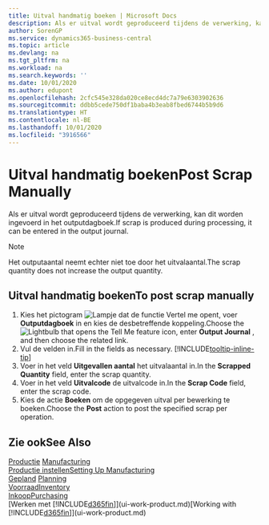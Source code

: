 ```yaml
---
title: Uitval handmatig boeken | Microsoft Docs
description: Als er uitval wordt geproduceerd tijdens de verwerking, kan dit worden ingevoerd in het outputdagboek. Het outputaantal neemt echter niet toe door het uitvalaantal.
author: SorenGP
ms.service: dynamics365-business-central
ms.topic: article
ms.devlang: na
ms.tgt_pltfrm: na
ms.workload: na
ms.search.keywords: ''
ms.date: 10/01/2020
ms.author: edupont
ms.openlocfilehash: 2cfc545e328da020ce8ecd4dc7a79e6303902636
ms.sourcegitcommit: ddbb5cede750df1baba4b3eab8fbed6744b5b9d6
ms.translationtype: HT
ms.contentlocale: nl-BE
ms.lasthandoff: 10/01/2020
ms.locfileid: "3916566"
---
```

# <a name="post-scrap-manually"></a><span data-ttu-id="dc5f4-104">Uitval handmatig boeken</span><span class="sxs-lookup"><span data-stu-id="dc5f4-104">Post Scrap Manually</span></span>
<span data-ttu-id="dc5f4-105">Als er uitval wordt geproduceerd tijdens de verwerking, kan dit worden ingevoerd in het outputdagboek.</span><span class="sxs-lookup"><span data-stu-id="dc5f4-105">If scrap is produced during processing, it can be entered in the output journal.</span></span> 

> [!NOTE]
> <span data-ttu-id="dc5f4-106">Het outputaantal neemt echter niet toe door het uitvalaantal.</span><span class="sxs-lookup"><span data-stu-id="dc5f4-106">The scrap quantity does not increase the output quantity.</span></span>  

## <a name="to-post-scrap-manually"></a><span data-ttu-id="dc5f4-107">Uitval handmatig boeken</span><span class="sxs-lookup"><span data-stu-id="dc5f4-107">To post scrap manually</span></span>  
1. <span data-ttu-id="dc5f4-108">Kies het pictogram ![Lampje dat de functie Vertel me opent](media/ui-search/search_small.png "Vertel me wat u wilt doen"), voer **Outputdagboek** in en kies de desbetreffende koppeling.</span><span class="sxs-lookup"><span data-stu-id="dc5f4-108">Choose the ![Lightbulb that opens the Tell Me feature](media/ui-search/search_small.png "Tell me what you want to do") icon, enter **Output Journal** , and then choose the related link.</span></span>  
2. <span data-ttu-id="dc5f4-109">Vul de velden in.</span><span class="sxs-lookup"><span data-stu-id="dc5f4-109">Fill in the fields as necessary.</span></span> [!INCLUDE[tooltip-inline-tip](includes/tooltip-inline-tip_md.md)]  
3. <span data-ttu-id="dc5f4-110">Voer in het veld **Uitgevallen aantal** het uitvalaantal in.</span><span class="sxs-lookup"><span data-stu-id="dc5f4-110">In the **Scrapped Quantity** field, enter the scrap quantity.</span></span>  
4. <span data-ttu-id="dc5f4-111">Voer in het veld **Uitvalcode** de uitvalcode in.</span><span class="sxs-lookup"><span data-stu-id="dc5f4-111">In the **Scrap Code** field, enter the scrap code.</span></span>  
5. <span data-ttu-id="dc5f4-112">Kies de actie **Boeken** om de opgegeven uitval per bewerking te boeken.</span><span class="sxs-lookup"><span data-stu-id="dc5f4-112">Choose the **Post** action to post the specified scrap per operation.</span></span>  

## <a name="see-also"></a><span data-ttu-id="dc5f4-113">Zie ook</span><span class="sxs-lookup"><span data-stu-id="dc5f4-113">See Also</span></span>  
<span data-ttu-id="dc5f4-114">[Productie](production-manage-manufacturing.md)  </span><span class="sxs-lookup"><span data-stu-id="dc5f4-114">[Manufacturing](production-manage-manufacturing.md)  </span></span>  
[<span data-ttu-id="dc5f4-115">Productie instellen</span><span class="sxs-lookup"><span data-stu-id="dc5f4-115">Setting Up Manufacturing</span></span>](production-configure-production-processes.md)  
<span data-ttu-id="dc5f4-116">[Gepland](production-planning.md)    </span><span class="sxs-lookup"><span data-stu-id="dc5f4-116">[Planning](production-planning.md)    </span></span>  
[<span data-ttu-id="dc5f4-117">Voorraad</span><span class="sxs-lookup"><span data-stu-id="dc5f4-117">Inventory</span></span>](inventory-manage-inventory.md)  
[<span data-ttu-id="dc5f4-118">Inkoop</span><span class="sxs-lookup"><span data-stu-id="dc5f4-118">Purchasing</span></span>](purchasing-manage-purchasing.md)  
<span data-ttu-id="dc5f4-119">[Werken met [!INCLUDE[d365fin](includes/d365fin_md.md)]](ui-work-product.md)</span><span class="sxs-lookup"><span data-stu-id="dc5f4-119">[Working with [!INCLUDE[d365fin](includes/d365fin_md.md)]](ui-work-product.md)</span></span>
